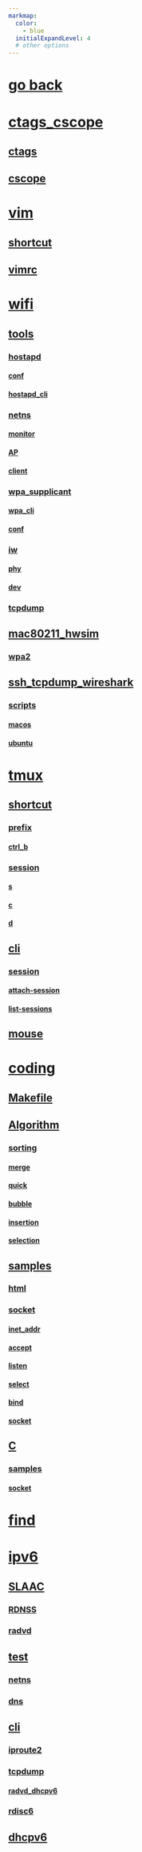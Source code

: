 ```yaml
---
markmap:
  color:
    - blue
  initialExpandLevel: 4
  # other options
---
```


# [go back](../index.html)
# [ctags_cscope](ctags_cscope/index.html)
## [ctags](ctags_cscope/ctags/index.html)
## [cscope](ctags_cscope/cscope/index.html)
# [vim](vim/index.html)
## [shortcut](vim/shortcut/index.html)
## [vimrc](vim/vimrc/index.html)
# [wifi](wifi/index.html)
## [tools](wifi/tools/index.html)
### [hostapd](wifi/tools/hostapd/index.html)
#### [conf](wifi/tools/hostapd/conf/index.html)
#### [hostapd_cli](wifi/tools/hostapd/hostapd_cli/index.html)
### [netns](wifi/tools/netns/index.html)
#### [monitor](wifi/tools/netns/monitor/index.html)
#### [AP](wifi/tools/netns/AP/index.html)
#### [client](wifi/tools/netns/client/index.html)
### [wpa_supplicant](wifi/tools/wpa_supplicant/index.html)
#### [wpa_cli](wifi/tools/wpa_supplicant/wpa_cli/index.html)
#### [conf](wifi/tools/wpa_supplicant/conf/index.html)
### [iw](wifi/tools/iw/index.html)
#### [phy](wifi/tools/iw/phy/index.html)
#### [dev](wifi/tools/iw/dev/index.html)
### [tcpdump](wifi/tools/tcpdump/index.html)
## [mac80211_hwsim](wifi/mac80211_hwsim/index.html)
### [wpa2](wifi/mac80211_hwsim/wpa2/index.html)
## [ssh_tcpdump_wireshark](wifi/ssh_tcpdump_wireshark/index.html)
### [scripts](wifi/ssh_tcpdump_wireshark/scripts/index.html)
#### [macos](wifi/ssh_tcpdump_wireshark/scripts/macos/index.html)
#### [ubuntu](wifi/ssh_tcpdump_wireshark/scripts/ubuntu/index.html)
# [tmux](tmux/index.html)
## [shortcut](tmux/shortcut/index.html)
### [prefix](tmux/shortcut/prefix/index.html)
#### [ctrl_b](tmux/shortcut/prefix/ctrl_b/index.html)
### [session](tmux/shortcut/session/index.html)
#### [s](tmux/shortcut/session/s/index.html)
#### [c](tmux/shortcut/session/c/index.html)
#### [d](tmux/shortcut/session/d/index.html)
## [cli](tmux/cli/index.html)
### [session](tmux/cli/session/index.html)
#### [attach-session](tmux/cli/session/attach-session/index.html)
#### [list-sessions](tmux/cli/session/list-sessions/index.html)
## [mouse](tmux/mouse/index.html)
# [coding](coding/index.html)
## [Makefile](coding/Makefile/index.html)
## [Algorithm](coding/Algorithm/index.html)
### [sorting](coding/Algorithm/sorting/index.html)
#### [merge](coding/Algorithm/sorting/merge/index.html)
#### [quick](coding/Algorithm/sorting/quick/index.html)
#### [bubble](coding/Algorithm/sorting/bubble/index.html)
#### [insertion](coding/Algorithm/sorting/insertion/index.html)
#### [selection](coding/Algorithm/sorting/selection/index.html)
## [samples](coding/samples/index.html)
### [html](coding/samples/html/index.html)
### [socket](coding/samples/socket/index.html)
#### [inet_addr](coding/samples/socket/inet_addr/index.html)
#### [accept](coding/samples/socket/accept/index.html)
#### [listen](coding/samples/socket/listen/index.html)
#### [select](coding/samples/socket/select/index.html)
#### [bind](coding/samples/socket/bind/index.html)
#### [socket](coding/samples/socket/socket/index.html)
## [C](coding/C/index.html)
### [samples](coding/C/samples/index.html)
#### [socket](coding/C/samples/socket/index.html)
# [find](find/index.html)
# [ipv6](ipv6/index.html)
## [SLAAC](ipv6/SLAAC/index.html)
### [RDNSS](ipv6/SLAAC/RDNSS/index.html)
### [radvd](ipv6/SLAAC/radvd/index.html)
## [test](ipv6/test/index.html)
### [netns](ipv6/test/netns/index.html)
### [dns](ipv6/test/dns/index.html)
## [cli](ipv6/cli/index.html)
### [iproute2](ipv6/cli/iproute2/index.html)
### [tcpdump](ipv6/cli/tcpdump/index.html)
#### [radvd_dhcpv6](ipv6/cli/tcpdump/radvd_dhcpv6/index.html)
### [rdisc6](ipv6/cli/rdisc6/index.html)
## [dhcpv6](ipv6/dhcpv6/index.html)
